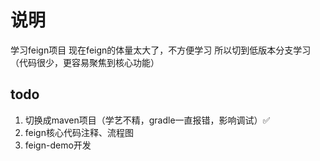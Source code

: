 # 说明

学习feign项目
现在feign的体量太大了，不方便学习
所以切到低版本分支学习（代码很少，更容易聚焦到核心功能）



## todo

1. 切换成maven项目（学艺不精，gradle一直报错，影响调试）✅
2. feign核心代码注释、流程图
3. feign-demo开发